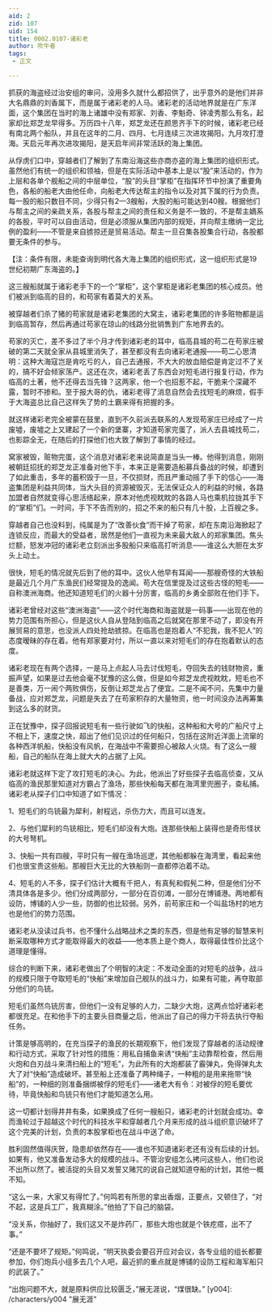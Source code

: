 ```yaml
---
aid: 2
zid: 107
uid: 154
title: 0002.0107-诸彩老
author: 吹牛者
tags: 
 - 正文

---
```




  抓获的海盗经过治安组的审问，没用多久就什么都招供了，出乎意外的是他们并非大名鼎鼎的刘香属下，而是属于诸彩老的人马。诸彩老的活动地界就是在广东洋面，这个集团在当时的海上诸雄中没有郑家、刘香、李魁奇、钟凌秀那么有名，起家却比郑芝龙早得多。万历四十八年，郑芝龙还在颜思齐手下的时候，诸彩老已经有南北两个船队，并且在这年的二月、四月、七月连续三次进攻揭阳，九月攻打澄海。天启元年再次进攻揭阳，是天启年间非常活跃的海上集团。

  从俘虏们口中，穿越者们了解到了东南沿海这些亦商亦盗的海上集团的组织形式。虽然他们有统一的组织和领袖，但是在实际活动中基本上是以“股”来活动的，作为上层和各单个舰船之间的中层单位，“股”的头目“掌柜”在指挥环节中扮演了重要角色，各船的船老大由他任命，向船老大传达帮主的指令以及对其下属的行为负责。每一股的船只数目不同，少得只有2—3艘船，大股的船可能达到40艘。根据他们与帮主之间的亲疏关系，各股与帮主之间的责任和义务是不一致的，不是帮主嫡系的各股，平时可以自由活动，但是必须服从集团内部的规矩，并向帮主缴纳一定比例的盈利——不管是来自掳掠还是贸易活动。帮主一旦召集各股集合行动，各股都要无条件的参与。

  【注：条件有限，未能查询到明代各大海上集团的组织形式，这一组织形式是19世纪初期广东海盗的。】

  这三艘船就属于诸彩老手下的一个“掌柜”，这个掌柜是诸彩老集团的核心成员。他们被派到临高的目的，和苟家有着莫大的关系。

  被穿越者们杀了猪的苟家就是诸彩老集团的大窝主，诸彩老集团的许多赃物都是运到临高暂存，然后再通过苟家在琼山的线路分批销售到广东地界去的。

  苟家的灭亡，差不多过了半个月才传到诸彩老的耳中，临高县城的苟二在苟家庄被破的第二天就全家从县城里消失了，甚至都没有去向诸彩老通报——苟二心思清明：这种大海寇岂是肯吃亏的人，自己去通报，不大大的放血赔偿是肯定过不了关的，搞不好会倾家荡产。这还在次，诸彩老丢了东西会对短毛进行报复行动，作为临高的土著，他不还得去当先锋？这两家，他一个也招惹不起，干脆来个深藏不露，暂时不掺和。至于报大哥的仇，诸彩老得了消息自然会去找短毛的麻烦，假手于大海盗总比自己这样失了势的土霸来得有把握的多。

  就这样诸彩老完全被蒙在鼓里，直到不久前派去联系的人发现苟家庄已经成了一片废墟，废墟之上又建起了一个新的堡寨，才知道苟家完蛋了，派人去县城找苟二，也影踪全无，在随后的打探他们也大致了解到了事情的经过。

  窝家被毁，赃物完蛋，这个消息对诸彩老来说简直是当头一棒。他得到消息，刚刚被朝廷招抚的郑芝龙正准备对他下手，本来正是需要造船募兵备战的时候，却遭到了如此重击，多年的蓄积毁于一旦，不仅损财，而且严重动摇了手下的信心——海盗集团是利益共同体，当大头目的资源被毁灭，无法保证众人的利益的时候，各路加盟者自然就变得心思活络起来，原本对他虎视眈眈的各路人马也乘机拉拢其手下的“掌柜”们。一时间，手下不告而别的，招之不来的船只有几十股，上百艘之多。

  穿越者自己也没料到，纯属是为了“改善伙食”而干掉了苟家，却在东南沿海掀起了连锁反应，而最大的受益者，居然是他们一直视为未来最大敌人的郑家集团。焦头烂额，怒发冲冠的诸彩老立刻派出多股船只来临高打听消息——谁这么大胆在太岁头上动土。

  很快，短毛的情况就先后到了他的耳中。这伙人他早有耳闻——那艘奇怪的大铁船是最近几个月广东渔民们经常提及的逸闻。苟大在信里提及过这些古怪的短毛——自称澳洲海商。他还知道短毛们的火器十分厉害，临高的乡勇全部败在他们手下。

  诸彩老曾经对这些“澳洲海盗”——这个时代海商和海盗就是一码事——出现在他的势力范围有所担心，但是这伙人自从登陆到临高之后就窝在那里不动了，即没有开展贸易的意思，也没派人四处抢劫掳掠。在临高也是抱着人“不犯我，我不犯人”的态度暧昧的存在着。他有郑家要对付，所以一直以来对短毛们的存在抱着默认的态度。

  诸彩老现在有两个选择，一是马上点起人马去讨伐短毛，夺回失去的钱财物资，重振声望，如果是过去他会毫不犹豫的这么做，但是如今郑芝龙虎视眈眈，短毛也不是善类，万一闹个两败俱伤，反倒让郑芝龙占了便宜。二是不闻不问，先集中力量备战，应对郑芝龙，问题是失去了在苟家积存的大量物资，他一时间没办法再筹集到这么多的财货。

  正在犹豫中，探子回报说短毛有一些行驶如飞的快船，这种船和大号的广船尺寸上不相上下，速度之快，超出了他们见识过的任何船只，包括在这附近洋面上流窜的各种西洋帆船，快船没有风帆，在海战中不需要担心被敌人火烧。有了这么一艘船，自己的船队在海上就大大的占据了上风。

  诸彩老就这样下定了攻打短毛的决心。为此，他派出了好些探子去临高侦查，又从临高的渔民那里知道对方霸占了渔场，那些快船每天都在海湾里兜圈子，查私捕。诸彩老从探子们口中知道了如下情况：

  1、短毛们的鸟铳最为犀利，射程远，杀伤力大，而且可以连发。

  2、与他们犀利的鸟铳相比，短毛们却没有大炮。连那些快船上装得也是奇形怪状的大号弩机。

  3、快船一共有四艘，平时只有一艘在渔场巡逻，其他船都躲在海湾里，看起来他们也很宝贵这些船。那艘巨大无比的大铁船则一直都停泊着不动。

  4、短毛的人不多，探子们估计大概有千把人，有真髡和假髡二种，但是他们分不清具体各是多少。他们分成两部分，一部分在百仞滩，一部分在博铺港。两地都有设防，博铺的人少一些，防御的也比较弱。另外，前苟家庄和一个叫盐场村的地方也是他们的势力范围。

  诸彩老从没读过兵书，也不懂什么战略战术之类的东西，但是他有足够的智慧来判断采取哪种方式才能取得最大的收益——他本质上是个商人，取得最佳性价比这个道理是懂得。

  综合的判断下来，诸彩老做出了个明智的决定：不发动全面的对短毛的战争，战斗的规模只限于夺取短毛的“快船”来增加自己舰队的战斗力，如果有可能，再夺取部分他们的鸟铳。

  短毛们虽然鸟铳厉害，但他们一没有足够的人力，二缺少大炮，这两点恰好诸彩老都很充足。在和他手下的主要头目商量之后，他派出了自己的得力干将去执行夺船任务。

  计策是够高明的，在充当探子的渔民的长期观察下，他们发现了穿越者的活动规律和行动方式，采取了针对性的措施：用私自捕鱼来诱“快船”主动靠帮检查，然后用火炮和白刃战斗来清扫船上的“短毛”，为此所有的大炮都装了霰弹丸，免得弹丸太大了对“快船”造成破坏。甚至船上还准备了两种绳子，一种粗的是用来拖带“快船”的，一种细的则准备捆绑被俘的短毛们——诸老大有令：对被俘的短毛要优待，毕竟快船和鸟铳只有他们才能知道怎么用。

  这一切都计划得井井有条，如果换成了任何一艘船只，诸彩老的计划就会成功。幸而渔轮过于超越这个时代的科技水平和穿越者几个月来形成的战斗组织意识破坏了这个完美的计划，负责的本股掌柜也在战斗中送了命。

  胜利固然值得庆贺，隐患却依然存在——谁也不知道诸彩老还有没有后续的计划。如果有，他又准备发动多大的规模的战斗。不管治安组怎么拷问这些人，他们也说不出所以然了。被活捉的头目又发誓又赌咒的说自己就知道夺船的计划，其他一概不知。

  “这么一来，大家又有得忙了。”何鸣若有所思的拿出香烟，正要点，又顿住了，“对不起，这是兵工厂，我真糊涂。”他拍了下自己的脑袋。

  “没关系，你抽好了，我们这又不是炸药厂，那些大炮也就是个铁疙瘩，出不了事。”

  “还是不要坏了规矩。”何鸣说，“明天执委会要召开应对会议，各专业组的组长都要参加，你们炮兵小组多去几个人吧，最近抓的重点就是博铺的设防工程和海军船只的武装了。”

  “出炮问题不大，就是原料供应比较匮乏，”展无涯说，“煤很缺。”
[y004]: /characters/y004 "展无涯"


